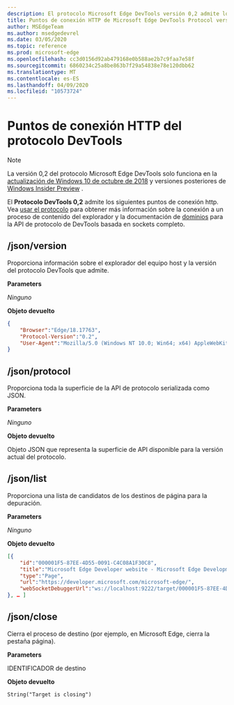 ```yaml
---
description: El protocolo Microsoft Edge DevTools versión 0,2 admite los siguientes puntos de conexión HTTP.
title: Puntos de conexión HTTP de Microsoft Edge DevTools Protocol versión 0,2
author: MSEdgeTeam
ms.author: msedgedevrel
ms.date: 03/05/2020
ms.topic: reference
ms.prod: microsoft-edge
ms.openlocfilehash: cc3d0156d92ab479168e0b588ae2b7c9faa7e58f
ms.sourcegitcommit: 6860234c25a8be863b7f29a54838e78e120dbb62
ms.translationtype: MT
ms.contentlocale: es-ES
ms.lasthandoff: 04/09/2020
ms.locfileid: "10573724"
---
```

# Puntos de conexión HTTP del protocolo DevTools

> [!NOTE]
> La versión 0,2 del protocolo Microsoft Edge DevTools solo funciona en la [actualización de Windows 10 de octubre de 2018]() y versiones posteriores de [Windows Insider Preview](https://insider.windows.com/en-us/getting-started/) .

El **Protocolo DevTools 0,2** admite los siguientes puntos de conexión http. Vea [usar el protocolo](../index.md#using-the-protocol) para obtener más información sobre la conexión a un proceso de contenido del explorador y la documentación de [dominios](domains/index.md) para la API de protocolo de DevTools basada en sockets completo.

## /json/version
Proporciona información sobre el explorador del equipo host y la versión del protocolo DevTools que admite.

**Parameters**

*Ninguno*

**Objeto devuelto**

```json
{
    "Browser":"Edge/18.17763",
    "Protocol-Version":"0.2",
    "User-Agent":"Mozilla/5.0 (Windows NT 10.0; Win64; x64) AppleWebKit/537.36 (KHTML, like Gecko) Chrome/64.0.3282.140 Safari/537.36 Edge/18.17763"
}
```

## /json/protocol

Proporciona toda la superficie de la API de protocolo serializada como JSON.

**Parameters**

*Ninguno*

**Objeto devuelto**

Objeto JSON que representa la superficie de API disponible para la versión actual del protocolo.

## /json/list

Proporciona una lista de candidatos de los destinos de página para la depuración.

**Parameters**

*Ninguno*

**Objeto devuelto**

```json
[{
    "id":"000001F5-87EE-4D55-0091-C4C08A1F30C8",
    "title":"Microsoft Edge Developer website - Microsoft Edge Development",
    "type":"Page",
    "url":"https://developer.microsoft.com/microsoft-edge/",
    "webSocketDebuggerUrl":"ws://localhost:9222/target/000001F5-87EE-4D55-0091-C4C08A1F30C8"
}, … ]
```

## /json/close

Cierra el proceso de destino (por ejemplo, en Microsoft Edge, cierra la pestaña página).

**Parameters**

IDENTIFICADOR de destino 

**Objeto devuelto**

```
String("Target is closing")
```

